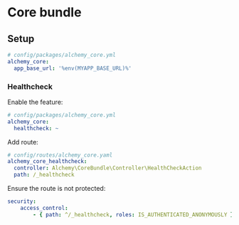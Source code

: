 # Core bundle

## Setup

```yaml
# config/packages/alchemy_core.yml
alchemy_core:
  app_base_url: '%env(MYAPP_BASE_URL)%'
```

### Healthcheck

Enable the feature:
```yaml
# config/packages/alchemy_core.yml
alchemy_core:
  healthcheck: ~
```

Add route:
```yaml
# config/routes/alchemy_core.yaml
alchemy_core_healthcheck:
  controller: Alchemy\CoreBundle\Controller\HealthCheckAction
  path: /_healthcheck
```

Ensure the route is not protected:
```yaml
security:
    access_control:
        - { path: ^/_healthcheck, roles: IS_AUTHENTICATED_ANONYMOUSLY }
```
